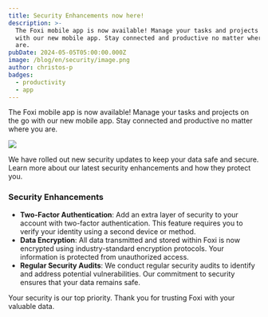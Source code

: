 ```yaml
---
title: Security Enhancements now here!
description: >-
  The Foxi mobile app is now available! Manage your tasks and projects on the go
  with our new mobile app. Stay connected and productive no matter where you
  are.
pubDate: 2024-05-05T05:00:00.000Z
image: /blog/en/security/image.png
author: christos-p
badges:
  - productivity
  - app
---
```

The Foxi mobile app is now available! Manage your tasks and projects on the go with our new mobile app. Stay connected and productive no matter where you are.

![](/blog/en/security/post-03.png)

We have rolled out new security updates to keep your data safe and secure. Learn more about our latest security enhancements and how they protect you.

### Security Enhancements

- **Two-Factor Authentication**: Add an extra layer of security to your account with two-factor authentication. This feature requires you to verify your identity using a second device or method.
- **Data Encryption**: All data transmitted and stored within Foxi is now encrypted using industry-standard encryption protocols. Your information is protected from unauthorized access.
- **Regular Security Audits**: We conduct regular security audits to identify and address potential vulnerabilities. Our commitment to security ensures that your data remains safe.

Your security is our top priority. Thank you for trusting Foxi with your valuable data.
